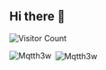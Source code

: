 ## Hi there 👋

<!--
**Mqtth3w/Mqtth3w** is a ✨ _special_ ✨ repository because its `README.md` (this file) appears on your GitHub profile.

Here are some ideas to get you started:

- 🔭 I’m currently working on ...
- 🌱 I’m currently learning ...
- 👯 I’m looking to collaborate on ...
- 🤔 I’m looking for help with ...
- 💬 Ask me about ...
- 📫 How to reach me: ...
- 😄 Pronouns: ...
- ⚡ Fun fact: ...
-->


![Visitor Count](https://profile-counter.glitch.me/{Gio947}/count.svg)

<p><img align="left" src="https://github-readme-stats-sigma-five.vercel.app/api/top-langs?username=Mqtth3w&size_weight=0.5&count_weight=0.5&show_icons=true&theme=dracula&locale=en&layout=compact" alt="Mqtth3w" /></p>

<p>&nbsp;<img align="center" src="https://github-readme-stats-sigma-five.vercel.app/api?username=Mqtth3w&show_icons=true&theme=synthwave&locale=en" alt="Mqtth3w" /></p>
